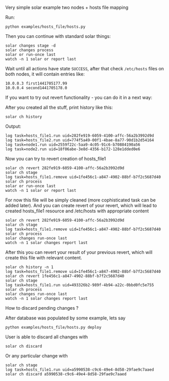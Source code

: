 Very simple solar example two nodes + hosts file mapping

Run:

`python examples/hosts_file/hosts.py`

Then you can continue with standard solar things:

```
solar changes stage -d
solar changes process
solar or run-once last
watch -n 1 solar or report last
```

Wait until all actions have state `SUCCESS`,
after that check `/etc/hosts` files on both nodes, it will contain entries like:

```
10.0.0.3 first1441705177.99
10.0.0.4 second1441705178.0
```

If you want to try out revert functionality - you can do it in a next way:

After you created all the stuff, print history like this:

`solar ch history`

Output:

```
log task=hosts_file1.run uid=282fe919-6059-4100-affc-56a2b3992d9d
log task=hosts_file2.run uid=774f5a49-00f1-4bae-8a77-90d1b2d54164
log task=node1.run uid=2559f22c-5aa9-4c05-91c6-b70884190a56
log task=node2.run uid=18f06abe-3e8d-4356-b172-128e1dded0e6
```

Now you can try to revert creation of hosts_file1

```
solar ch revert 282fe919-6059-4100-affc-56a2b3992d9d
solar ch stage
log task=hosts_file1.remove uid=1fe456c1-a847-4902-88bf-b7f2c5687d40
solar ch process
solar or run-once last
watch -n 1 solar or report last
```

For now this file will be simply cleaned (more cophisticated task can be added later).
And you can create revert of your revert, which will lead to created hosts_file1
resource and /etc/hosts with appropriate content

```
solar ch revert 282fe919-6059-4100-affc-56a2b3992d9d
solar ch stage
log task=hosts_file1.remove uid=1fe456c1-a847-4902-88bf-b7f2c5687d40
solar ch process
solar changes run-once last
watch -n 1 solar changes report last
```

After this you can revert your result of your previous revert, which will
create this file with relevant content.

```
solar ch history -n 1
log task=hosts_file1.remove uid=1fe456c1-a847-4902-88bf-b7f2c5687d40
solar ch revert 1fe456c1-a847-4902-88bf-b7f2c5687d40
solar ch stage
log task=hosts_file1.run uid=493326b2-989f-4b94-a22c-0bbd0fc5e755
solar ch process
solar changes run-once last
watch -n 1 solar changes report last
```

How to discard pending changes ?

After database was populated by some example, lets say
```
python examples/hosts_file/hosts.py deploy
```

User is able to discard all changes with
```
solar ch discard
```

Or any particular change with
```
solar ch stage
log task=hosts_file1.run uid=a5990538-c9c6-49e4-8d58-29fae9c7aaed
solar ch discard a5990538-c9c6-49e4-8d58-29fae9c7aaed
```

